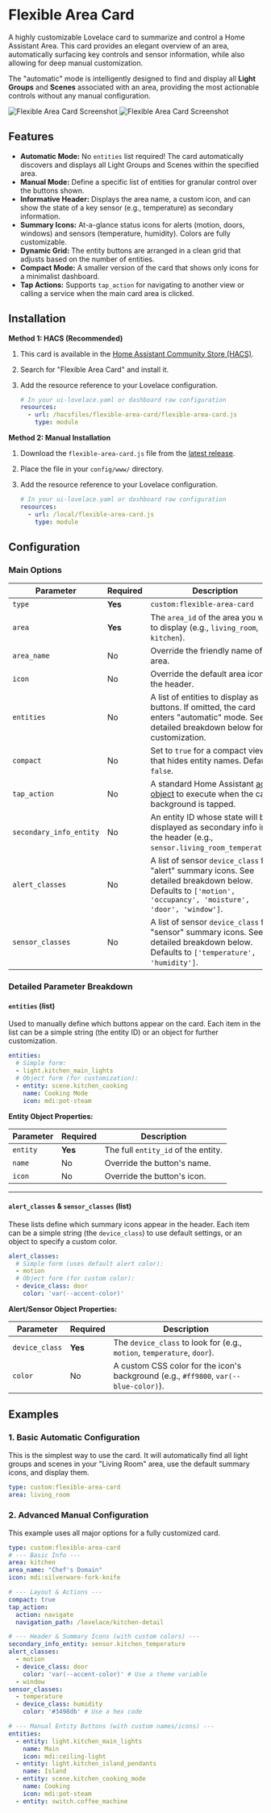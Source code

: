 # Flexible Area Card

A highly customizable Lovelace card to summarize and control a Home Assistant Area. This card provides an elegant overview of an area, automatically surfacing key controls and sensor information, while also allowing for deep manual customization.

The "automatic" mode is intelligently designed to find and display all **Light Groups** and **Scenes** associated with an area, providing the most actionable controls without any manual configuration.

![Flexible Area Card Screenshot](/lightTheme.png)
![Flexible Area Card Screenshot](/darkTheme.png)

## Features

*   **Automatic Mode:** No `entities` list required! The card automatically discovers and displays all Light Groups and Scenes within the specified area.
*   **Manual Mode:** Define a specific list of entities for granular control over the buttons shown.
*   **Informative Header:** Displays the area name, a custom icon, and can show the state of a key sensor (e.g., temperature) as secondary information.
*   **Summary Icons:** At-a-glance status icons for alerts (motion, doors, windows) and sensors (temperature, humidity). Colors are fully customizable.
*   **Dynamic Grid:** The entity buttons are arranged in a clean grid that adjusts based on the number of entities.
*   **Compact Mode:** A smaller version of the card that shows only icons for a minimalist dashboard.
*   **Tap Actions:** Supports `tap_action` for navigating to another view or calling a service when the main card area is clicked.

## Installation

**Method 1: HACS (Recommended)**

1.  This card is available in the [Home Assistant Community Store (HACS)](https://hacs.xyz/).
2.  Search for "Flexible Area Card" and install it.
3.  Add the resource reference to your Lovelace configuration.

    ```yaml
    # In your ui-lovelace.yaml or dashboard raw configuration
    resources:
      - url: /hacsfiles/flexible-area-card/flexible-area-card.js
        type: module
    ```

**Method 2: Manual Installation**

1.  Download the `flexible-area-card.js` file from the [latest release](<link_to_your_releases_page>).
2.  Place the file in your `config/www/` directory.
3.  Add the resource reference to your Lovelace configuration.

    ```yaml
    # In your ui-lovelace.yaml or dashboard raw configuration
    resources:
      - url: /local/flexible-area-card.js
        type: module
    ```

## Configuration

### Main Options

| Parameter               | Required | Description                                                                                                                                                             |
| ----------------------- | -------- | ----------------------------------------------------------------------------------------------------------------------------------------------------------------------- |
| `type`                  | **Yes**  | `custom:flexible-area-card`                                                                                                                                             |
| `area`                  | **Yes**  | The `area_id` of the area you want to display (e.g., `living_room`, `kitchen`).                                                                                         |
| `area_name`             | No       | Override the friendly name of the area.                                                                                                                                 |
| `icon`                  | No       | Override the default area icon in the header.                                                                                                                           |
| `entities`              | No       | A list of entities to display as buttons. If omitted, the card enters "automatic" mode. See detailed breakdown below for customization.                                  |
| `compact`               | No       | Set to `true` for a compact view that hides entity names. Default is `false`.                                                                                           |
| `tap_action`            | No       | A standard Home Assistant [action object](https://www.home-assistant.io/lovelace/actions/) to execute when the card's background is tapped.                               |
| `secondary_info_entity` | No       | An entity ID whose state will be displayed as secondary info in the header (e.g., `sensor.living_room_temperature`).                                                    |
| `alert_classes`         | No       | A list of sensor `device_class` for "alert" summary icons. See detailed breakdown below. Defaults to `['motion', 'occupancy', 'moisture', 'door', 'window']`.           |
| `sensor_classes`        | No       | A list of sensor `device_class` for "sensor" summary icons. See detailed breakdown below. Defaults to `['temperature', 'humidity']`.                                     |

### Detailed Parameter Breakdown

#### `entities` (list)
Used to manually define which buttons appear on the card. Each item in the list can be a simple string (the entity ID) or an object for further customization.

```yaml
entities:
  # Simple form:
  - light.kitchen_main_lights
  # Object form (for customization):
  - entity: scene.kitchen_cooking
    name: Cooking Mode
    icon: mdi:pot-steam
```

**Entity Object Properties:**

| Parameter | Required | Description                            |
| --------- | -------- | -------------------------------------- |
| `entity`  | **Yes**  | The full `entity_id` of the entity.    |
| `name`    | No       | Override the button's name.            |
| `icon`    | No       | Override the button's icon.            |

---

#### `alert_classes` & `sensor_classes` (list)
These lists define which summary icons appear in the header. Each item can be a simple string (the `device_class`) to use default settings, or an object to specify a custom color.

```yaml
alert_classes:
  # Simple form (uses default alert color):
  - motion
  # Object form (for custom color):
  - device_class: door
    color: 'var(--accent-color)'
```

**Alert/Sensor Object Properties:**

| Parameter        | Required | Description                                                                 |
| ---------------- | -------- | --------------------------------------------------------------------------- |
| `device_class`   | **Yes**  | The `device_class` to look for (e.g., `motion`, `temperature`, `door`).     |
| `color`          | No       | A custom CSS color for the icon's background (e.g., `#ff9800`, `var(--blue-color)`). |

## Examples

### 1. Basic Automatic Configuration

This is the simplest way to use the card. It will automatically find all light groups and scenes in your "Living Room" area, use the default summary icons, and display them.

```yaml
type: custom:flexible-area-card
area: living_room
```

### 2. Advanced Manual Configuration

This example uses all major options for a fully customized card.

```yaml
type: custom:flexible-area-card
# --- Basic Info ---
area: kitchen
area_name: "Chef's Domain"
icon: mdi:silverware-fork-knife

# --- Layout & Actions ---
compact: true
tap_action:
  action: navigate
  navigation_path: /lovelace/kitchen-detail

# --- Header & Summary Icons (with custom colors) ---
secondary_info_entity: sensor.kitchen_temperature
alert_classes:
  - motion
  - device_class: door
    color: 'var(--accent-color)' # Use a theme variable
  - window
sensor_classes:
  - temperature
  - device_class: humidity
    color: '#3498db' # Use a hex code

# --- Manual Entity Buttons (with custom names/icons) ---
entities:
  - entity: light.kitchen_main_lights
    name: Main
    icon: mdi:ceiling-light
  - entity: light.kitchen_island_pendants
    name: Island
  - entity: scene.kitchen_cooking_mode
    name: Cooking
    icon: mdi:pot-steam
  - entity: switch.coffee_machine
```
